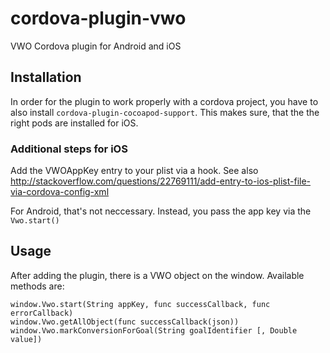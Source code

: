 # cordova-plugin-vwo
VWO Cordova plugin for Android and iOS

## Installation
In order for the plugin to work properly with a cordova project, you have to also install `cordova-plugin-cocoapod-support`. 
This makes sure, that the the right pods are installed for iOS.

### Additional steps for iOS

Add the VWOAppKey entry to your plist via a hook. See also http://stackoverflow.com/questions/22769111/add-entry-to-ios-plist-file-via-cordova-config-xml

For Android, that's not neccessary. Instead, you pass the app key via the `Vwo.start()`

## Usage

After adding the plugin, there is a VWO object on the window.
Available methods are:

```
window.Vwo.start(String appKey, func successCallback, func errorCallback)
window.Vwo.getAllObject(func successCallback(json))
window.Vwo.markConversionForGoal(String goalIdentifier [, Double value])
```
